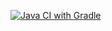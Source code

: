 [![Java CI with Gradle](https://github.com/luksiria/Behaviour-Driven-Development/actions/workflows/gradle.yml/badge.svg)](https://github.com/luksiria/Behaviour-Driven-Development/actions/workflows/gradle.yml)